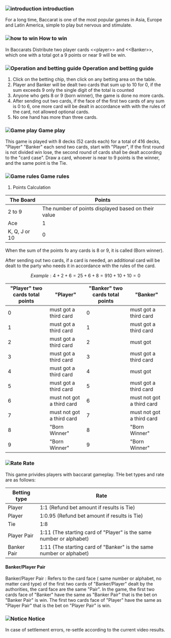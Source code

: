 ### ![introduction](https://res-global.1315cdn.com:11443/statics/game_rules/icon_i.png) introduction

For a long time, Baccarat is one of the most popular games in Asia, Europe and Latin America, simple to play but nervous and stimulate.

### ![how to win](https://res-global.1315cdn.com:11443/statics/game_rules/icon_win.png) How to win

In Baccarats Distribute two player cards <\<player\>> and <\<Banker\>>, which one with a total got a 9 points or near 9 will be win.

### ![Operation and betting guide](https://res-global.1315cdn.com:11443/statics/game_rules/icon_set.png) Operation and betting guide

1. Click on the betting chip, then click on any betting area on the table.
2. Player and Banker will be dealt two cards that sum up to 10 for 0, if the sum exceeds 9 only the single digit of the total is counted
3. Anyone who gets 8 or 9 (born winner), the game is done no more cards.
4. After sending out two cards, if the face of the first two cards of any sum is 0 to 6, one more card will be dealt in accordance with with the rules of the card, not allowed optional cards.
5. No one hand has more than three cards.

### ![Game play](https://res-global.1315cdn.com:11443/statics/game_rules/icon_g_p.png) Game play

This game is played with 8 decks (52 cards each) for a total of 416 decks, "Player" "Banker" each send two cards, start with "Player", If the first round is not divided win lose, the second round of cards shall be dealt according to the "card case". Draw a card, whoever is near to 9 points is the winner, and the same point is the Tie.

### ![Game rules](https://res-global.1315cdn.com:11443/statics/game_rules/icon_g_p.png) Game rules

1. Points Calculation

| The Board     | Points                                              |
| ------------- | --------------------------------------------------- |
| 2 to 9        | The number of points displayed based on their value |
| Ace           | 1                                                   |
| K, Q, J or 10 | 0                                                   |

When the sum of the points fo any cards is 8 or 9, it is called (Born winner).

After sending out two cards, if a card is needed, an additional card will be dealt to the party who needs it in accordance with the rules of the card.

```math
Example:
  4+2+6 = 2
  5+6+8 = 9
  10+10+10 = 0

```

| "Player" two cards total points | "Player"                  | "Banker" two cards total points | "Banker"                  |
| ------------------------------- | ------------------------- | ------------------------------- | ------------------------- |
| 0                               | must got a third card     | 0                               | must got a third card     |
| 1                               | must got a third card     | 1                               | must got a third card     |
| 2                               | must got a third card     | 2                               | must got                  |
| 3                               | must got a third card     | 3                               | must got a third card     |
| 4                               | must got a third card     | 4                               | must got                  |
| 5                               | must got a third card     | 5                               | must got a third card     |
| 6                               | must not got a third card | 6                               | must not got a third card |
| 7                               | must not got a third card | 7                               | must not got a third card |
| 8                               | "Born Winner"             | 8                               | "Born Winner"             |
| 9                               | "Born Winner"             | 9                               | "Born Winner"             |

### ![Rate](https://res-global.1315cdn.com:11443/statics/game_rules/icon_r.png) Rate

This game privides players with baccarat gameplay.
THe bet types and rate are as follows:

| Betting type | Rate                                                                |
| ------------ | ------------------------------------------------------------------- |
| Player       | 1:1 (Refund bet amount if results is Tie)                           |
| Player       | 1:0.95 (Refund bet amount if results is Tie)                        |
| Tie          | 1:8                                                                 |
| Player Pair  | 1:11 (The starting card of "Player" is the same number or alphabet) |
| Banker Pair  | 1:11 (The starting card of "Banker" is the same number or alphabet) |

#### Banker/Player Pair

Banker/Player Pair : Refers to the card face ( same number or alphabet, no matter card type) of the first two cards of "Banker/Player" dealt by the authorities, the card face are the same "Pair". In the game, the first two cards face of "Banker" have the same as "Banker Pair" that is the bet on "Banker Pair" is win. The first two cards face of "Player" have the same as "Player Pair" that is the bet on "Player Pair" is win.

### ![Notice](https://res-global.1315cdn.com:11443/statics/game_rules/icon_warn.png) Notice

In case of settlement errors, re-settle according to the current video results.

